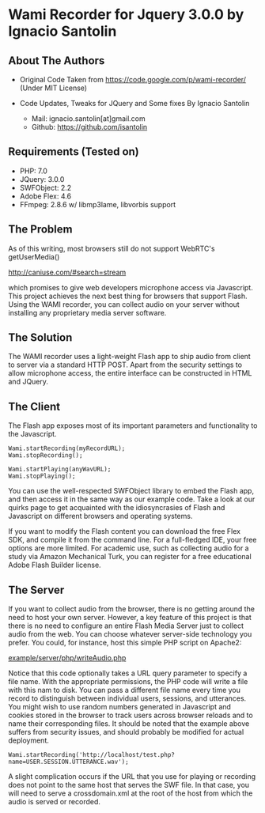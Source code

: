 Wami Recorder for Jquery 3.0.0 by Ignacio Santolin
================================================

About The Authors
-----------------
* Original Code Taken from https://code.google.com/p/wami-recorder/ (Under MIT License)

* Code Updates, Tweaks for JQuery and Some fixes By Ignacio Santolin
	- Mail: ignacio.santolin[at]gmail.com
	- Github: https://github.com/isantolin

Requirements (Tested on)
-----------------
- PHP: 7.0
- JQuery: 3.0.0
- SWFObject: 2.2
- Adobe Flex: 4.6
- FFmpeg: 2.8.6 w/ libmp3lame, libvorbis support

The Problem
-----------
As of this writing, most browsers still do not support WebRTC's getUserMedia()

http://caniuse.com/#search=stream

which promises to give web developers microphone access via Javascript. This project achieves the next best thing for browsers that support Flash. Using the WAMI recorder, you can collect audio on your server without installing any proprietary media server software.

The Solution
------------
The WAMI recorder uses a light-weight Flash app to ship audio from client to server via a standard HTTP POST. Apart from the security settings to allow microphone access, the entire interface can be constructed in HTML and JQuery.

The Client
----------
The Flash app exposes most of its important parameters and functionality to the Javascript.

```
Wami.startRecording(myRecordURL);
Wami.stopRecording();

Wami.startPlaying(anyWavURL);
Wami.stopPlaying();
```

You can use the well-respected SWFObject library to embed the Flash app, and then access it in the same way as our example code. Take a look at our quirks page to get acquainted with the idiosyncrasies of Flash and Javascript on different browsers and operating systems.

If you want to modify the Flash content you can download the free Flex SDK, and compile it from the command line. For a full-fledged IDE, your free options are more limited. For academic use, such as collecting audio for a study via Amazon Mechanical Turk, you can register for a free educational Adobe Flash Builder license.


The Server
----------
If you want to collect audio from the browser, there is no getting around the need to host your own server. However, a key feature of this project is that there is no need to configure an entire Flash Media Server just to collect audio from the web. You can choose whatever server-side technology you prefer. You could, for instance, host this simple PHP script on Apache2:

[example/server/php/writeAudio.php](example/server/php/writeAudio.php)

Notice that this code optionally takes a URL query parameter to specify a file name. With the appropriate permissions, the PHP code will write a file with this nam to disk. You can pass a different file name every time you record to distinguish between individual users, sessions, and utterances. You might wish to use random numbers generated in Javascript and cookies stored in the browser to track users across browser reloads and to name their corresponding files. It should be noted that the example above suffers from security issues, and should probably be modified for actual deployment.

```
Wami.startRecording('http://localhost/test.php?name=USER.SESSION.UTTERANCE.wav');
```

A slight complication occurs if the URL that you use for playing or recording does not point to the same host that serves the SWF file. In that case, you will need to serve a crossdomain.xml at the root of the host from which the audio is served or recorded.
